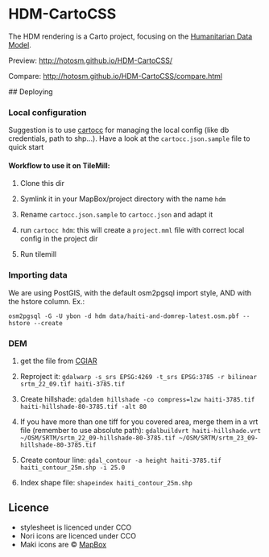 # HDM-CartoCSS

The HDM rendering is a Carto project, focusing on the [Humanitarian Data Model](http://wiki.openstreetmap.org/wiki/Humanitarian_OSM_Tags).

Preview: http://hotosm.github.io/HDM-CartoCSS/

Compare: http://hotosm.github.io/HDM-CartoCSS/compare.html

## Deploying

### Local configuration

Suggestion is to use [cartocc](https://github.com/yohanboniface/CartoCC) for managing the local config (like db credentials, path to shp...). Have a look at the `cartocc.json.sample` file to quick start

#### Workflow to use it on TileMill:

1. Clone this dir

1. Symlink it in your MapBox/project directory with the name `hdm`

1. Rename `cartocc.json.sample` to `cartocc.json` and adapt it

1. run `cartocc hdm`: this will create a `project.mml` file with correct local config in the project dir

1. Run tilemill

### Importing data

We are using PostGIS, with the default osm2pgsql import style, AND with the hstore column. Ex.:

```
osm2pgsql -G -U ybon -d hdm data/haiti-and-domrep-latest.osm.pbf --hstore --create
```

### DEM

1. get the file from [CGIAR](http://srtm.csi.cgiar.org/)

1. Reproject it: `gdalwarp -s_srs EPSG:4269 -t_srs EPSG:3785 -r bilinear srtm_22_09.tif haiti-3785.tif`

1. Create hillshade: `gdaldem hillshade -co compress=lzw haiti-3785.tif haiti-hillshade-80-3785.tif -alt 80`

1. If you have more than one tiff for you covered area, merge them in a vrt file (remember to use absolute path): `gdalbuildvrt haiti-hillshade.vrt ~/OSM/SRTM/srtm_22_09-hillshade-80-3785.tif ~/OSM/SRTM/srtm_23_09-hillshade-80-3785.tif`

1. Create contour line: `gdal_contour -a height haiti-3785.tif haiti_contour_25m.shp -i 25.0`

1. Index shape file: `shapeindex haiti_contour_25m.shp`


## Licence

- stylesheet is licenced under CCO
- Nori icons are licenced under CCO
- Maki icons are © [MapBox](https://www.mapbox.com/maki/)
